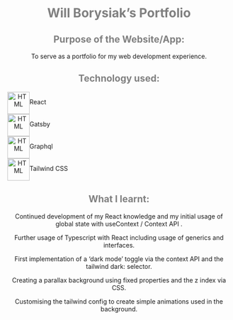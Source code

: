 <div>
 
<h1 style="color: grey" align="center">Will Borysiak’s Portfolio</h1>
 
<h2 style="color: grey" align="center">Purpose of the Website/App:</h2>
 
<p align="center">To serve as a portfolio for my web development experience.<p>
 
<h2 style="color: grey" align="center">Technology used:</h2>
 
<div align="center">
  <div style="display: flex; flex-direction: row">
    <img align="center" src="https://symbols.getvecta.com/stencil_94/22_react-icon.e55e75bd2e.svg" alt="HTML" height="50"/>
    <p align="center">React</p>
 </div>
</div>
   
<div align="center">
  <div style="display: flex; flex-direction: row">
    <img align="center" src="https://symbols.getvecta.com/stencil_81/10_gatsbyjs-icon.1eebf66862.svg" alt="HTML" height="50"/>
    <p align="center">Gatsby</p>
  </div>
</div>
   
<div align="center">
  <div style="display: flex; flex-direction: row">
    <img align="center" src="https://symbols.getvecta.com/stencil_82/66_graphql-icon.cdedad214a.svg" alt="HTML" height="50"/>
    <p align="center">Graphql</p>
  </div>
</div>
 
<div align="center">
  <div style="display: flex; flex-direction: row">
    <img align="center" src="https://symbols.getvecta.com/stencil_97/3_tailwind-css-icon.5009c3dbea.svg" alt="HTML" height="50"/>
    <p align="center">Tailwind CSS</p>
  </div>
</div>
 
  
<h2 style="color: grey" align="center">What I learnt:</h2>
 
<p align="center">Continued development of my React knowledge and my initial usage of global state with useContext / Context API .</p>
<p align="center">Further usage of Typescript with React including usage of generics and interfaces.</p>
<p align="center">First implementation of a ‘dark mode’ toggle via the context API and the tailwind dark: selector.</p>
<p align="center">Creating a parallax background using fixed properties and the z index via CSS.</p>
<p align="center">Customising the tailwind config to create simple animations used in the background.</p>
 
</div>
